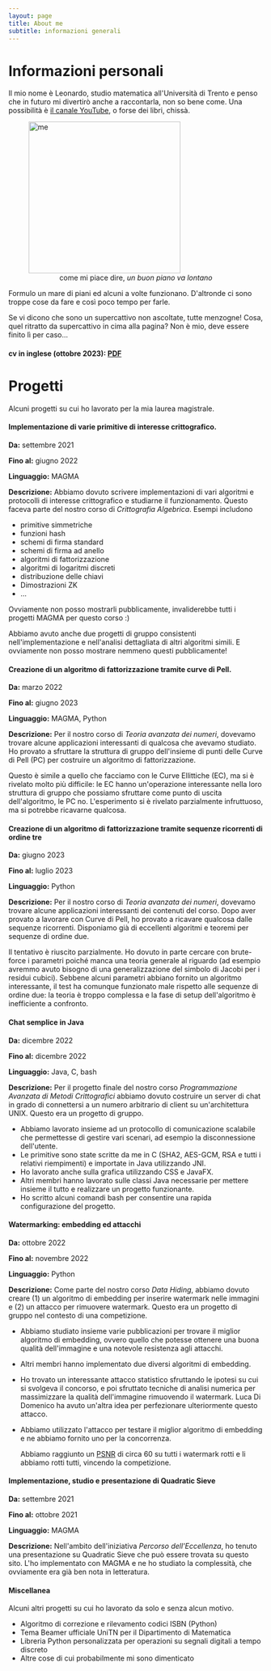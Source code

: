 ```yaml
---
layout: page
title: About me
subtitle: informazioni generali
---
```


# Informazioni personali

Il mio nome è Leonardo, studio matematica all'Università di Trento e penso che in futuro mi divertirò anche a raccontarla, non so bene come. Una possibilità è [il canale YouTube](https://www.youtube.com/channel/UCO1l67JZBNiNEA2cb8M1fbQ), o forse dei libri, chissà.

<figure>
  <img src="https://user-images.githubusercontent.com/64229723/193805618-de2d2594-bd61-48d5-ace9-893dc562eb0c.jpg" alt="me" class="center" width="300"/>
  <figcaption><center>come mi piace dire, <em>un buon piano va lontano</em></center></figcaption>
</figure>

Formulo un mare di piani ed alcuni a volte funzionano. D'altronde ci sono troppe cose da fare e così poco tempo per farle.

Se vi dicono che sono un supercattivo non ascoltate, tutte menzogne! Cosa, quel ritratto da supercattivo in cima alla pagina? Non è mio, deve essere finito lì per caso...

#### cv in inglese (ottobre 2023): [PDF](https://github.com/PlasmaStark/plasmastark.github.io/files/12927004/cv.eng.pdf)


# Progetti

Alcuni progetti su cui ho lavorato per la mia laurea magistrale.

#### Implementazione di varie primitive di interesse crittografico.

**Da:** settembre 2021

**Fino al:** giugno 2022

**Linguaggio:** MAGMA

**Descrizione:** Abbiamo dovuto scrivere implementazioni di vari algoritmi e protocolli di interesse crittografico e studiarne il funzionamento. Questo faceva parte del nostro corso di _Crittografia Algebrica_. Esempi includono
- primitive simmetriche
- funzioni hash
- schemi di firma standard
- schemi di firma ad anello
- algoritmi di fattorizzazione
- algoritmi di logaritmi discreti
- distribuzione delle chiavi
- Dimostrazioni ZK
- ...

Ovviamente non posso mostrarli pubblicamente, invaliderebbe tutti i progetti MAGMA per questo corso :)

Abbiamo avuto anche due progetti di gruppo consistenti nell'implementazione e nell'analisi dettagliata di altri algoritmi simili. E ovviamente non posso mostrare nemmeno questi pubblicamente!

#### Creazione di un algoritmo di fattorizzazione tramite curve di Pell.

**Da:** marzo 2022

**Fino al:** giugno 2023

**Linguaggio:** MAGMA, Python

**Descrizione:** Per il nostro corso di _Teoria avanzata dei numeri_, dovevamo trovare alcune applicazioni interessanti di qualcosa che avevamo studiato. Ho provato a sfruttare la struttura di gruppo dell'insieme di punti delle Curve di Pell (PC) per costruire un algoritmo di fattorizzazione.

Questo è simile a quello che facciamo con le Curve Ellittiche (EC), ma si è rivelato molto più difficile: le EC hanno un'operazione interessante nella loro struttura di gruppo che possiamo sfruttare come punto di uscita dell'algoritmo, le PC no. L'esperimento si è rivelato parzialmente infruttuoso, ma si potrebbe ricavarne qualcosa.

#### Creazione di un algoritmo di fattorizzazione tramite sequenze ricorrenti di ordine tre

**Da:** giugno 2023

**Fino al:** luglio 2023

**Linguaggio:** Python

**Descrizione:** Per il nostro corso di _Teoria avanzata dei numeri_, dovevamo trovare alcune applicazioni interessanti dei contenuti del corso. Dopo aver provato a lavorare con Curve di Pell, ho provato a ricavare qualcosa dalle sequenze ricorrenti. Disponiamo già di eccellenti algoritmi e teoremi per sequenze di ordine due.

Il tentativo è riuscito parzialmente. Ho dovuto in parte cercare con brute-force i parametri poiché manca una teoria generale al riguardo (ad esempio avremmo avuto bisogno di una generalizzazione del simbolo di Jacobi per i residui cubici). Sebbene alcuni parametri abbiano fornito un algoritmo interessante, il test ha comunque funzionato male rispetto alle sequenze di ordine due: la teoria è troppo complessa e la fase di setup dell'algoritmo è inefficiente a confronto.


#### Chat semplice in Java

**Da:** dicembre 2022

**Fino al:** dicembre 2022

**Linguaggio:** Java, C, bash

**Descrizione:** Per il progetto finale del nostro corso _Programmazione Avanzata di Metodi Crittografici_ abbiamo dovuto costruire un server di chat in grado di connettersi a un numero arbitrario di client su un'architettura UNIX. Questo era un progetto di gruppo.

- Abbiamo lavorato insieme ad un protocollo di comunicazione scalabile che permettesse di gestire vari scenari, ad esempio la disconnessione dell'utente.
- Le primitive sono state scritte da me in C (SHA2, AES-GCM, RSA e tutti i relativi riempimenti) e importate in Java utilizzando JNI.
- Ho lavorato anche sulla grafica utilizzando CSS e JavaFX.
- Altri membri hanno lavorato sulle classi Java necessarie per mettere insieme il tutto e realizzare un progetto funzionante.
- Ho scritto alcuni comandi bash per consentire una rapida configurazione del progetto.

#### Watermarking: embedding ed attacchi

**Da:** ottobre 2022

**Fino al:** novembre 2022

**Linguaggio:** Python

**Descrizione:** Come parte del nostro corso _Data Hiding_, abbiamo dovuto creare (1) un algoritmo di embedding per inserire watermark nelle immagini e (2) un attacco per rimuovere watermark. Questo era un progetto di gruppo nel contesto di una competizione.

- Abbiamo studiato insieme varie pubblicazioni per trovare il miglior algoritmo di embedding, ovvero quello che potesse ottenere una buona qualità dell'immagine e una notevole resistenza agli attacchi.
- Altri membri hanno implementato due diversi algoritmi di embedding.
- Ho trovato un interessante attacco statistico sfruttando le ipotesi su cui si svolgeva il concorso, e poi sfruttato tecniche di analisi numerica per massimizzare la qualità dell'immagine rimuovendo il watermark. Luca Di Domenico ha avuto un'altra idea per perfezionare ulteriormente questo attacco.
- Abbiamo utilizzato l'attacco per testare il miglior algoritmo di embedding e ne abbiamo fornito uno per la concorrenza.

  Abbiamo raggiunto un [PSNR](https://en.wikipedia.org/wiki/Peak_signal-to-noise_ratio) di circa 60 su tutti i watermark rotti e li abbiamo rotti tutti, vincendo la competizione.

#### Implementazione, studio e presentazione di Quadratic Sieve

**Da:** settembre 2021

**Fino al:** ottobre 2021

**Linguaggio:** MAGMA

**Descrizione:** Nell'ambito dell'iniziativa _Percorso dell'Eccellenza_, ho tenuto una presentazione su Quadratic Sieve che può essere trovata su questo sito. L'ho implementato con MAGMA e ne ho studiato la complessità, che ovviamente era già ben nota in letteratura.

#### Miscellanea

Alcuni altri progetti su cui ho lavorato da solo e senza alcun motivo.
- Algoritmo di correzione e rilevamento codici ISBN (Python)
- Tema Beamer ufficiale UniTN per il Dipartimento di Matematica
- Libreria Python personalizzata per operazioni su segnali digitali a tempo discreto
- Altre cose di cui probabilmente mi sono dimenticato

